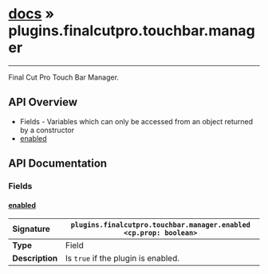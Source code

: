 # [docs](index.md) » plugins.finalcutpro.touchbar.manager
---

Final Cut Pro Touch Bar Manager.

## API Overview
* Fields - Variables which can only be accessed from an object returned by a constructor
 * [enabled](#enabled)

## API Documentation

### Fields

#### [enabled](#enabled)
| <span style="float: left;">**Signature**</span> | <span style="float: left;">`plugins.finalcutpro.touchbar.manager.enabled <cp.prop: boolean>` </span>                                                          |
| -----------------------------------------------------|---------------------------------------------------------------------------------------------------------|
| **Type**                                             | Field |
| **Description**                                      | Is `true` if the plugin is enabled. |


